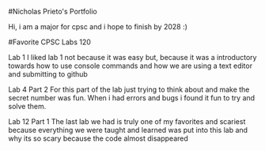 #Nicholas Prieto's Portfolio

Hi, i am a major for cpsc and i hope to finish by 2028 :)

#Favorite CPSC Labs 120

Lab 1
I liked lab 1 not because it was easy but, because it was a introductory towards how to use console commands and how we are using a text editor and submitting to github

Lab 4 Part 2
For this part of the lab just trying to think about and make the secret number was fun. When i had errors and bugs i found it fun to try and solve them.

Lab 12 Part 1
The last lab we had is truly one of my favorites and scariest because everything we were taught and learned was put into this lab and why its so scary because the code almost disappeared  

